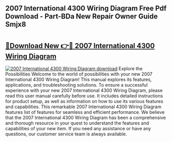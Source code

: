 ## 2007 International 4300 Wiring Diagram Free Pdf Download - Part-BDa New Repair Owner Guide Smjx8

# <h2><a href="http://dfhvo98.blite.top/?on=2007+International+4300+Wiring+Diagram">🔗Download New 👉🔴 2007 International 4300 Wiring Diagram</a></h2>

[![2007 International 4300 Wiring Diagram download](https://i.imgur.com/lujVjoI.png)](http://dfhvo98.blite.top/?on=2007+International+4300+Wiring+Diagram)
Explore the Possibilities Welcome to the world of possibilities with your new 2007 International 4300 Wiring Diagram! This manual explores its features, applications, and troubleshooting solutions. To ensure a successful experience with your new 2007 International 4300 Wiring Diagram, please read this user manual carefully before use. It includes detailed instructions for product setup, as well as information on how to use its various features and capabilities. This remarkable 2007 International 4300 Wiring Diagram features list of features for seamless and efficient performance. We believe that the 2007 International 4300 Wiring Diagram has been a comprehensive and thorough resource in your quest to understand the features and capabilities of your new item. If you need any assistance or have any questions, our customer service team is always available.
